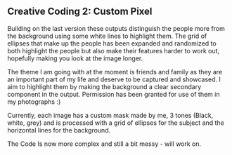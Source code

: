 ## Creative Coding 2: Custom Pixel

Building on the last version these outputs distinguish the people more from the background using some white lines to highlight them. The grid of ellipses that make up the people has been expanded and randomized to both highlight the people but also make their features harder to work out, hopefully making you look at the image longer.

The theme I am going with at the moment is friends and family as they are an important part of my life and deserve to be captured and showcased. I aim to highlight them by making the background a clear secondary component in the output. Permission has been granted for use of them in my photographs :)

Currently, each image has a custom mask made by me, 3 tones (Black, white, grey) and is processed with a grid of ellipses for the subject and the horizontal lines for the background.

The Code Is now more complex and still a bit messy - will work on.
